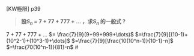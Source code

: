[KW極限] p39
 
> **設$S_n$ = $7+77+777+\dots$ ，求$S_n$ 的一般式 ?**

$7+77+777+\dots$
$= \frac{7}{9}(9+99+999+\dots)$
$=\frac{7}{9}[(10-1)+(10^2-1)+(10^3-1)+\dots]$
$=\frac{7}{9}[\frac{10(10^n-1)}{10-1}-n]$
$=\frac{70(10^n-1)}{81}-n$ #
